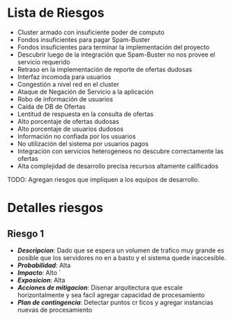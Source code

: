 Lista de Riesgos
================
* Cluster armado con insuficiente poder de computo
* Fondos insuficientes para pagar Spam-Buster
* Fondos insuficientes para terminar la implementación del proyecto
* Descubrir luego de la integración que Spam-Buster no nos provee el servicio requerido
* Retraso en la implementación de reporte de ofertas dudosas
* Interfaz incomoda para usuarios
* Congestión a nivel red en el cluster
* Ataque de Negación de Servicio a la aplicación
* Robo de información de usuarios
* Caída de DB de Ofertas
* Lentitud de respuesta en la consulta de ofertas
* Alto porcentaje de ofertas dudosas
* Alto porcentaje de usuarios dudosos
* Información no confiada por los usuarios
* No utilización del sistema por usuarios pagos
* Integración con servicios heterogeneos no descubre correctamente las ofertas
* Alta complejidad de desarrollo precisa recursos altamente calificados


TODO: Agregan riesgos que impliquen a los equipos de desarrollo.

Detalles riesgos
====================

Riesgo 1
---------- 

* ***Descripcion***: Dado que se espera un volumen de trafico muy grande es posible que los servidores no en a basto y el sistema quede inaccesible.
* ***Probabilidad***: Alta
* ***Impacto***: Alto ́
* ***Exposicion***: Alta
* ***Acciones de mitigacion***: Disenar arquitectura que escale horizontalmente y sea facil agregar capacidad de procesamiento
* ***Plan de contingencia***: Detectar puntos cr ́ticos y agregar instancias nuevas de procesamiento


